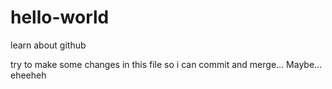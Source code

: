 hello-world
===========

learn about github

try to make some changes in this file so i can commit and merge...
Maybe...
eheeheh
